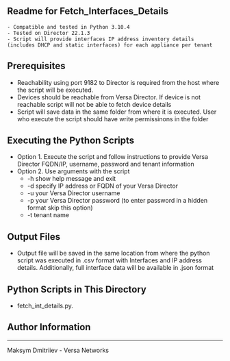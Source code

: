 ## Readme for Fetch_Interfaces_Details
    - Compatible and tested in Python 3.10.4
    - Tested on Director 22.1.3
    - Script will provide interfaces IP address inventory details (includes DHCP and static interfaces) for each appliance per tenant
    
## Prerequisites 
  - Reachability using port 9182 to Director is required from the host where the script will be executed.
  - Devices should be reachable from Versa Director. If device is not reachable script will not be able to fetch device details
  - Script will save data in the same folder from where it is executed. User who execute the script should have write permissinons in the folder

## Executing the Python Scripts
  - Option 1. Execute the script and follow instructions to provide Versa Director FQDN/IP, username, password and tenant information
  - Option 2. Use arguments with the script
    - -h show help message and exit
    - -d specify IP address or FQDN of your Versa Director
    - -u your Versa Director username
    - -p your Versa Director password (to enter password in a hidden format skip this option)
    - -t tenant name
  

## Output Files
  - Output file will be saved in the same location from where the python script was executed in .csv format with Interfaces and IP address details. Additionally, full interface data will be available in .json format 

## Python Scripts in This Directory
  - fetch_int_details.py.  

## Author Information
------------------

Maksym Dmitriiev - Versa Networks